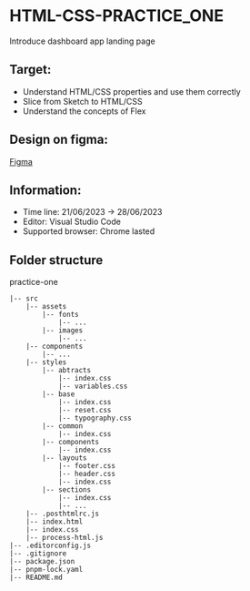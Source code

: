 # HTML-CSS-PRACTICE_ONE #
Introduce dashboard app landing page

## Target: ##
- Understand HTML/CSS properties and use them correctly
- Slice from Sketch to HTML/CSS
- Understand the concepts of Flex


## Design on figma: ##
[Figma](https://www.figma.com/file/6QbJ3zCbwFEIqDrHuYegS1/NinjaMail-(Community)-Thao's-practice?node-id=1%3A30&mode=dev)


## Information: ##
- Time line: 21/06/2023 -> 28/06/2023
- Editor: Visual Studio Code
- Supported browser: Chrome lasted


## Folder structure ##
practice-one
~~~
|-- src
    |-- assets
        |-- fonts
            |-- ...
        |-- images
            |-- ...
    |-- components
        |-- ...
    |-- styles
        |-- abtracts
            |-- index.css
            |-- variables.css
        |-- base
            |-- index.css
            |-- reset.css
            |-- typography.css
        |-- common
            |-- index.css
        |-- components
            |-- index.css
        |-- layouts
            |-- footer.css
            |-- header.css
            |-- index.css
        |-- sections
            |-- index.css
            |-- ...
    |-- .posthtmlrc.js
    |-- index.html
    |-- index.css
    |-- process-html.js
|-- .editorconfig.js
|-- .gitignore
|-- package.json
|-- pnpm-lock.yaml
|-- README.md
